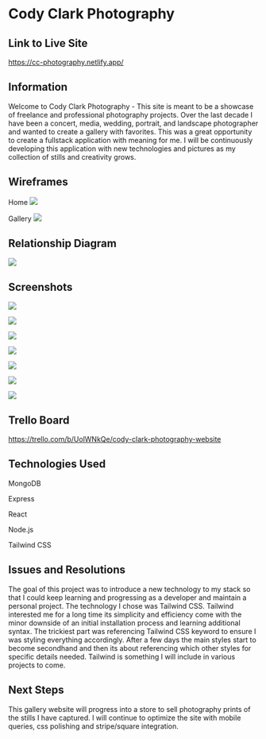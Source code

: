 # Cody Clark Photography 

## Link to Live Site

https://cc-photography.netlify.app/

## Information

Welcome to Cody Clark Photography - This site is meant to be a showcase of freelance and professional photography projects. Over the last decade I have been a concert, media, wedding, portrait, and landscape photographer and wanted to create a gallery with favorites. This was a great opportunity to create a fullstack application with meaning for me. I will be continuously developing this application with new technologies and pictures as my collection of stills and creativity grows.

## Wireframes

Home
![](public/images/Screen%20Shot%202023-03-13%20at%202.48.40%20PM.png)

Gallery
![](public/images/Screen%20Shot%202023-03-13%20at%203.01.45%20PM.png)

## Relationship Diagram

![](public/images/Screen%20Shot%202023-03-13%20at%202.36.29%20PM.png)

## Screenshots

![](public/images/Screen%20Shot%202023-03-13%20at%202.04.46%20PM.png)

![](public/images/Screen%20Shot%202023-03-13%20at%202.04.56%20PM.png)

![](public/images/Screen%20Shot%202023-03-13%20at%202.05.16%20PM.png)

![](public/images/Screen%20Shot%202023-03-13%20at%202.05.25%20PM.png)

![](public/images/Screen%20Shot%202023-03-13%20at%202.06.01%20PM.png)

![](public/images/Screen%20Shot%202023-03-13%20at%202.05.49%20PM.png)

![](public/images/Screen%20Shot%202023-03-13%20at%202.05.37%20PM.png)

## Trello Board

https://trello.com/b/UolWNkQe/cody-clark-photography-website

## Technologies Used

MongoDB

Express

React

Node.js

Tailwind CSS

## Issues and Resolutions

The goal of this project was to introduce a new technology to my stack so that I could keep learning and progressing as a developer and maintain a personal project. The technology I chose was Tailwind CSS. Tailwind interested me for a long time its simplicity and efficiency come with the minor downside of an initial installation process and learning additional syntax. The trickiest part was referencing Tailwind CSS keyword to ensure I was styling everything accordingly. After a few days the main styles start to become secondhand and then its about referencing which other styles for specific details needed. Tailwind is something I will include in various projects to come.

## Next Steps

This gallery website will progress into a store to sell photography prints of the stills I have captured. I will continue to optimize the site with mobile queries, css polishing and stripe/square integration.
